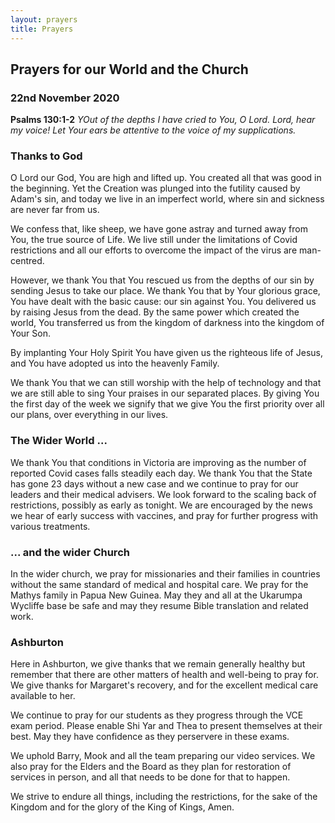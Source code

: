 ```yaml
---
layout: prayers
title: Prayers
---
```

## Prayers for our World and the Church 

### 22nd November 2020 

__Psalms 130:1-2__ _YOut of the depths I have cried to You, O Lord. Lord, hear my voice! Let Your ears be attentive to the voice of my supplications._

### Thanks to God
O Lord our God, You are high and lifted up. You created all that was good in the beginning. Yet the Creation was plunged into the futility caused by Adam's sin, and today we live in an imperfect world, where sin and sickness are never far from us.

We confess that, like sheep, we have gone astray and turned away from You, the true source of Life. We live still under the limitations of Covid restrictions and all our efforts to overcome the impact of the virus are man-centred.

However, we thank You that You rescued us from the depths of our sin by sending Jesus to take our place. We thank You that by Your glorious grace, You have dealt with the basic cause: our sin against You. You delivered us by raising Jesus from the dead. By the same power which created the world, You transferred us from the kingdom of darkness into the kingdom of Your Son.

By implanting Your Holy Spirit You have given us the righteous life of Jesus, and You have adopted us into the heavenly Family.

We thank You that we can still worship with the help of technology and that we are still able to sing Your praises in our separated places. By giving You the first day of the week we signify that we give You the first priority over all our plans, over everything in our lives.

### The Wider World ... ### 
We thank You that conditions in Victoria are improving as the number of reported Covid cases falls steadily each day. We thank You that the State has gone 23 days without a new case and we continue to pray for our leaders and their medical advisers. We look forward to the scaling back of restrictions, possibly as early as tonight. We are encouraged by the news we hear of early success with vaccines, and pray for further progress with various treatments.

### ... and the wider Church ###
In the wider church, we pray for missionaries and their families in countries without the same standard of medical and hospital care. We pray for the Mathys family in Papua New Guinea. May they and all at the Ukarumpa Wycliffe base be safe and may they resume Bible translation and related work.

### Ashburton
Here in Ashburton, we give thanks that we remain generally healthy but remember that there are other matters of health and well-being to pray for. We give thanks for Margaret's recovery, and for the excellent medical care available to her. 

We continue to pray for our students as they progress through the VCE exam period. Please enable Shi Yar and Thea to present themselves at their best. May they have confidence as they perservere in these exams.

We uphold Barry, Mook and all the team preparing our video services. We also pray for the Elders and the Board as they plan for restoration of services in person, and all that needs to be done for that to happen.

We strive to endure all things, including the restrictions, for the sake of the Kingdom and for the glory of the King of Kings, Amen.